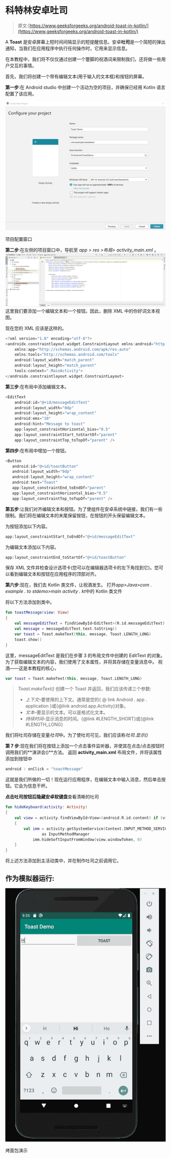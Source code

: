 # 科特林安卓吐司

> 原文:[https://www.geeksforgeeks.org/android-toast-in-kotlin/](https://www.geeksforgeeks.org/android-toast-in-kotlin/)

A **Toast** 是安卓屏幕上短时间间隔显示的短提醒信息。安卓**吐司**是一个简短的弹出通知，当我们在应用程序中执行任何操作时，它用来显示信息。

在本教程中，我们将不仅仅通过创建一个蹩脚的祝酒词来限制我们，还将做一些用户交互的事情。

首先，我们将创建一个带有编辑文本(用于输入的文本框)和按钮的屏幕。

**第一步**:在 Android studio 中创建一个活动为空的项目，并确保已经用 Kotlin 语言配置了该应用。

![Configure-Project](img/ab8b1acdb6a529c8d02d268c121ba02a.png)

项目配置窗口

**第二步**:在左侧的项目窗口中，导航至 *app > res >布局> activity_main.xml* 。
![Main-Activity](img/eb77edc3d753f4e58002bc9c000fdf5f.png)
这里我们要添加一个编辑文本和一个按钮。因此，删除 XML 中的你好词文本视图。

现在您的 XML 应该是这样的。

```kt
<?xml version="1.0" encoding="utf-8"?>
<androidx.constraintlayout.widget.ConstraintLayout xmlns:android="http://schemas.android.com/apk/res/android"
    xmlns:app="http://schemas.android.com/apk/res-auto"
    xmlns:tools="http://schemas.android.com/tools"
    android:layout_width="match_parent"
    android:layout_height="match_parent"
    tools:context=".MainActivity">
</androidx.constraintlayout.widget.ConstraintLayout>
```

**第三步**:在布局中添加编辑文本。

```kt
<EditText
    android:id="@+id/messageEditText"
    android:layout_width="0dp"
    android:layout_height="wrap_content"
    android:ems="10"
    android:hint="Message to toast"
    app:layout_constraintHorizontal_bias="0.5"
    app:layout_constraintStart_toStartOf="parent"
    app:layout_constraintTop_toTopOf="parent" />
```

**第四步**:在布局中增加一个按钮。

```kt
<Button
   android:id="@+id/toastButton"
   android:layout_width="0dp"
   android:layout_height="wrap_content"
   android:text="Toast"
   app:layout_constraintEnd_toEndOf="parent"
   app:layout_constraintHorizontal_bias="0.5"
   app:layout_constraintTop_toTopOf="parent" />
```

**第五步**:让我们对齐编辑文本和按钮。为了使组件在安卓系统中链接，我们有一些限制。我们将在编辑文本的末尾保留按钮，在按钮的开头保留编辑文本。

为按钮添加以下内容。

```kt
app:layout_constraintStart_toEndOf="@+id/messageEditText"
```

为编辑文本添加以下内容。

```kt
app:layout_constraintEnd_toStartOf="@+id/toastButton"
```

保存 XML 文件并检查设计选项卡(您可以在编辑器选项卡的左下角找到它)。您可以看到编辑文本和按钮在应用程序的顶部对齐。

**第六步**:现在，我们去 Kotlin 类文件，让祝酒发生。
打开*app>Java>com . example . to stdemo>main activity . kt*中的 Kotlin 类文件

将以下方法添加到类中。

```kt
fun toastMessage(view: View)
{
    val messageEditText = findViewById<EditText>(R.id.messageEditText)
    val message = messageEditText.text.toString()
    var toast = Toast.makeText(this, message, Toast.LENGTH_LONG)
    toast.show()
}
```

这里，messageEditText 是我们在步骤 3 的布局文件中创建的 EditText 的对象。为了获取编辑文本的内容，我们使用了文本属性，并将其存储在变量消息中。
祝酒——这是本教程的核心，

```kt
var toast = Toast.makeText(this, message, Toast.LENGTH_LONG)
```

> *Toast.makeText()* 创建一个 Toast 并返回，我们应该传递三个参数:
> 
> *   *上下文*–要使用的上下文。通常是您的{ @ link Android . app . application }或{@link android.app.Activity}对象。
> *   *文本*–要显示的文本。可以是格式化文本。
> *   *持续时间*–显示消息的时间。{@link #LENGTH_SHORT}或{@link #LENGTH_LONG}

我们将吐司存储在变量*吐司*中。为了使吐司可见，我们应该称*吐司.显示()*

**第 7 步**:现在我们将在按钮上添加一个点击事件监听器，并使其在点击/点击按钮时调用我们的**演讲会()**方法。
返回 **activity_main.xml** 布局文件，并将该属性添加到按钮中

```kt
android : onClick = "toastMessage"
```

这就是我们所做的一切！现在运行应用程序，在编辑文本中输入消息，然后单击按钮。它会为信息干杯。

**点击吐司按钮后隐藏安卓软键盘**查看清晰的吐司

```kt
fun hideKeyboard(activity: Activity)
{
    val view = activity.findViewById<View>(android.R.id.content) if (view != null)
    {
        val imm = activity.getSystemService(Context.INPUT_METHOD_SERVICE)
                as InputMethodManager
            imm.hideSoftInputFromWindow(view.windowToken, 0)
    }
}
```

将上述方法添加到主活动类中，并在制作吐司之前调用它。

## 作为模拟器运行:

![Toast-demo](img/9e9e69720f9b2ef70a9aa0bb86a2436e.png)

烤面包演示